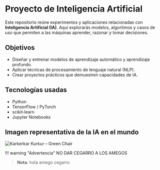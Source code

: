 # Proyecto de Inteligencia Artificial

Este repositorio reúne experimentos y aplicaciones relacionadas con **Inteligencia Artificial (IA)**. Aquí explorarás modelos, algoritmos y casos de uso que permiten a las máquinas aprender, razonar y tomar decisiones.

## Objetivos

- Diseñar y entrenar modelos de aprendizaje automático y aprendizaje profundo.  
- Aplicar técnicas de procesamiento de lenguaje natural (NLP).  
- Crear proyectos prácticos que demuestren capacidades de IA.

## Tecnologías usadas

- Python  
- TensorFlow / PyTorch  
- scikit‑learn  
- Jupyter Notebooks  

## Imagen representativa de la IA en el mundo 

![Karkerkar Kurkur – Green Chair](https://encrypted-tbn0.gstatic.com/images?q=tbn:ANd9GcR_EHWsY4EQLxyrQmEtXt7MTjhZkLZjHEYvPUxMz_gIEEZw2TAH7QPABoPI4tHg8crjkUY&usqp=CAU)  

!!! warning "Advertencia"
    NO DAR CEGARRO A LOS AMEGOS


> **Nota**: hola amego cegarro



